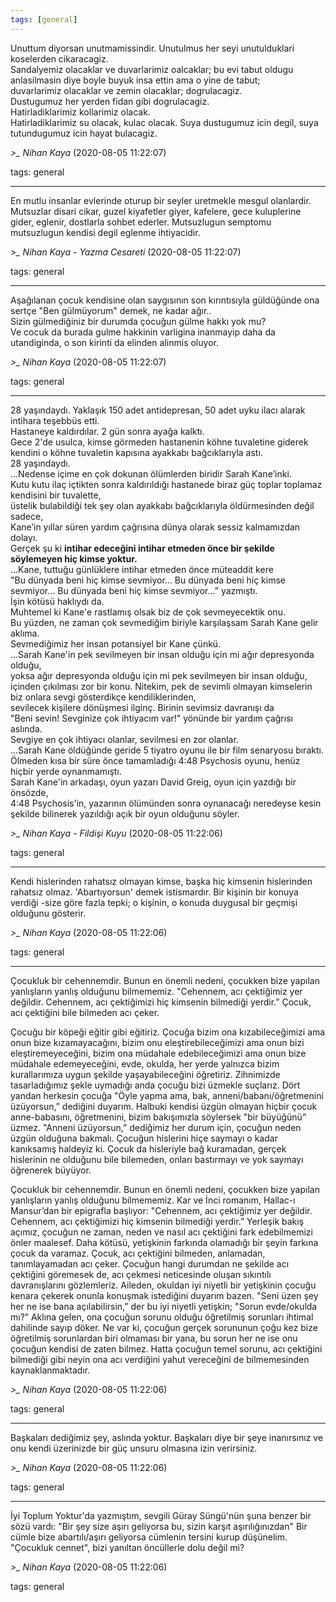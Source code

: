 ```yaml
---
tags: [general]
---
```


Unuttum diyorsan unutmamissindir. Unutulmus her seyi unutulduklari koselerden cikaracagiz.  
Sandalyemiz olacaklar ve duvarlarimiz oalcaklar; bu evi tabut oldugu anlasilmasin diye boyle buyuk insa ettin ama o yine de tabut;  
duvarlarimiz olacaklar ve zemin olacaklar; dogrulacagiz.  
Dustugumuz her yerden fidan gibi dogrulacagiz.  
Hatirladiklarimiz kollarimiz olacak.  
Hatirladiklarimiz su olacak, kulac olacak. Suya dustugumuz icin degil, suya tutundugumuz icin hayat bulacagiz.

*>_ Nihan Kaya* (2020-08-05 11:22:07)

tags: general

---

En mutlu insanlar evlerinde oturup bir seyler uretmekle mesgul olanlardir.  
Mutsuzlar disari cikar, guzel kiyafetler giyer, kafelere, gece kuluplerine gider, eglenir, dostlarla sohbet ederler. Mutsuzlugun semptomu mutsuzlugun kendisi degil eglenme ihtiyacidir.

*>_ Nihan Kaya - Yazma Cesareti* (2020-08-05 11:22:07)

tags: general

---

Aşağılanan çocuk kendisine olan saygısının son kırıntısıyla güldüğünde ona sertçe "Ben gülmüyorum" demek, ne kadar ağır..  
Sizin gülmediğiniz bir durumda çocuğun gülme hakkı yok mu?  
Ve cocuk da burada gulme hakkinin varligina inanmayip daha da utandiginda, o son kirinti da elinden alinmis oluyor.

*>_ Nihan Kaya* (2020-08-05 11:22:07)

tags: general

---

28 yaşındaydı. Yaklaşık 150 adet antidepresan, 50 adet uyku ilacı alarak intihara teşebbüs etti.  
Hastaneye kaldırdılar. 2 gün sonra ayağa kalktı.  
Gece 2'de usulca, kimse görmeden hastanenin köhne tuvaletine giderek kendini o köhne tuvaletin kapısına ayakkabı bağcıklarıyla astı.  
28 yaşındaydı.  
...Nedense içime en çok dokunan ölümlerden biridir Sarah Kane’inki.  
Kutu kutu ilaç içtikten sonra kaldırıldığı hastanede biraz güç toplar toplamaz kendisini bir tuvalette,  
üstelik bulabildiği tek şey olan ayakkabı bağcıklarıyla öldürmesinden değil sadece,  
Kane’in yıllar süren yardım çağrısına dünya olarak sessiz kalmamızdan dolayı.  
Gerçek şu ki **intihar edeceğini intihar etmeden önce bir şekilde söylemeyen hiç kimse yoktur.**  
...Kane, tuttuğu günlüklere intihar etmeden önce müteaddit kere  
"Bu dünyada beni hiç kimse sevmiyor… Bu dünyada beni hiç kimse sevmiyor… Bu dünyada beni hiç kimse sevmiyor…” yazmıştı.  
İşin kötüsü haklıydı da.  
Muhtemel ki Kane'e rastlamış olsak biz de çok sevmeyecektik onu.  
Bu yüzden, ne zaman çok sevmediğim biriyle karşılaşsam Sarah Kane gelir aklıma.  
Sevmediğimiz her insan potansiyel bir Kane çünkü.  
...Sarah Kane'in pek sevilmeyen bir insan olduğu için mi ağır depresyonda olduğu,  
yoksa ağır depresyonda olduğu için mi pek sevilmeyen bir insan olduğu,  
içinden çıkılması zor bir konu. Nitekim, pek de sevimli olmayan kimselerin biz onlara sevgi gösterdikçe kendiliklerinden,  
sevilecek kişilere dönüşmesi ilginç. Birinin sevimsiz davranışı da  
"Beni sevin! Sevginize çok ihtiyacım var!" yönünde bir yardım çağrısı aslında.  
Sevgiye en çok ihtiyacı olanlar, sevilmesi en zor olanlar.  
...Sarah Kane öldüğünde geride 5 tiyatro oyunu ile bir film senaryosu bıraktı.  
Ölmeden kısa bir süre önce tamamladığı 4:48 Psychosis oyunu, henüz hiçbir yerde oynanmamıştı.  
Sarah Kane'in arkadaşı, oyun yazarı David Greig, oyun için yazdığı bir önsözde,  
4:48 Psychosis'in, yazarının ölümünden sonra oynanacağı neredeyse kesin şekilde bilinerek yazıldığı açık bir oyun olduğunu söyler.

*>_ Nihan Kaya - Fildişi Kuyu* (2020-08-05 11:22:06)

tags: general

---

Kendi hislerinden rahatsız olmayan kimse, başka hiç kimsenin hislerinden rahatsız olmaz. 'Abartıyorsun' demek istismardır. Bir kişinin bir konuya verdiği -size göre fazla tepki; o kişinin, o konuda duygusal bir geçmişi olduğunu gösterir.

*>_ Nihan Kaya* (2020-08-05 11:22:06)

tags: general

---

Çocukluk bir cehennemdir. Bunun en önemli nedeni, çocukken bize yapılan yanlışların yanlış olduğunu bilmememiz. "Cehennem, acı çektiğimiz yer değildir. Cehennem, acı çektiğimizi hiç kimsenin bilmediği yerdir.” Çocuk, acı çektiğini bile bilmeden acı çeker.

Çocuğu bir köpeği eğitir gibi eğitiriz. Çocuğa bizim ona kızabileceğimizi ama onun bize kızamayacağını, bizim onu eleştirebileceğimizi ama onun bizi eleştiremeyeceğini, bizim ona müdahale edebileceğimizi ama onun bize müdahale edemeyeceğini, evde, okulda, her yerde yalnızca bizim kurallarımıza uygun şekilde yaşayabileceğini öğretiriz. Zihnimizde tasarladığımız şekle uymadığı anda çocuğu bizi üzmekle suçlarız. Dört yandan herkesin çocuğa "Öyle yapma ama, bak, anneni/babanı/öğretmenini üzüyorsun,” dediğini duyarım. Halbuki kendisi üzgün olmayan hiçbir çocuk anne-babasını, öğretmenini, bizim bakışımızla söylersek "bir büyüğünü” üzmez. "Anneni üzüyorsun,” dediğimiz her durum için, çocuğun neden üzgün olduğuna bakmalı. Çocuğun hislerini hiçe saymayı o kadar kanıksamış haldeyiz ki. Çocuk da hisleriyle bağ kuramadan, gerçek hislerinin ne olduğunu bile bilemeden, onları bastırmayı ve yok saymayı öğrenerek büyüyor.

Çocukluk bir cehennemdir. Bunun en önemli nedeni, çocukken bize yapılan yanlışların yanlış olduğunu bilmememiz. Kar ve İnci romanım, Hallac-ı Mansur’dan bir epigrafla başlıyor: "Cehennem, acı çektiğimiz yer değildir. Cehennem, acı çektiğimizi hiç kimsenin bilmediği yerdir.” Yerleşik bakış açımız, çocuğun ne zaman, neden ve nasıl acı çektiğini fark edebilmemizi önler maalesef. Daha kötüsü, yetişkinin farkında olamadığı bir şeyin farkına çocuk da varamaz. Çocuk, acı çektiğini bilmeden, anlamadan, tanımlayamadan acı çeker. Çocuğun hangi durumdan ne şekilde acı çektiğini göremesek de, acı çekmesi neticesinde oluşan sıkıntılı davranışlarını gözlemleriz. Aileden, okuldan iyi niyetli bir yetişkinin çocuğu kenara çekerek onunla konuşmak istediğini duyarım bazen. "Seni üzen şey her ne ise bana açılabilirsin,” der bu iyi niyetli yetişkin; "Sorun evde/okulda mı?” Aklına gelen, ona çocuğun sorunu olduğu öğretilmiş sorunları ihtimal dahilinde sayıp döker. Ne var ki, çocuğun gerçek sorununun çoğu kez bize öğretilmiş sorunlardan biri olmaması bir yana, bu sorun her ne ise onu çocuğun kendisi de zaten bilmez. Hatta çocuğun temel sorunu, acı çektiğini bilmediği gibi neyin ona acı verdiğini yahut vereceğini de bilmemesinden kaynaklanmaktadır.

*>_ Nihan Kaya* (2020-08-05 11:22:06)

tags: general

---

Başkaları dediğimiz şey, aslında yoktur. Başkaları diye bir şeye inanırsınız ve onu kendi üzerinizde bir güç unsuru olmasına izin verirsiniz.

*>_ Nihan Kaya* (2020-08-05 11:22:06)

tags: general

---

İyi Toplum Yoktur'da yazmıştım, sevgili Güray Süngü'nün şuna benzer bir sözü vardı: "Bir şey size aşırı geliyorsa bu, sizin karşıt aşırılığınızdan" Bir cümle bize abartılı/aşırı geliyorsa cümlenin tersini kurup düşünelim. "Çocukluk cennet", bizi yanıltan öncüllerle dolu değil mi?

*>_ Nihan Kaya* (2020-08-05 11:22:06)

tags: general


